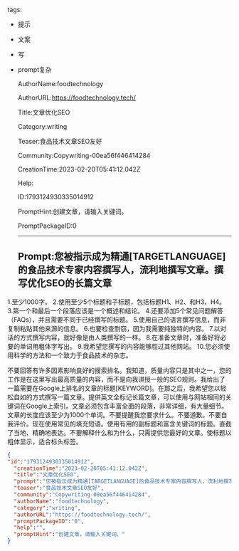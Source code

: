   tags: 
- 提示
- 文案
- 写
- prompt复杂

  AuthorName:foodtechnology

  AuthorURL:https://foodtechnology.tech/

  Title:文章优化SEO

  Category:writing

  Teaser:食品技术文章SEO友好

  Community:Copywriting-00ea56f446414284

  CreationTime:2023-02-20T05:41:12.042Z

  Help:

  ID:1793124930335014912

  PromptHint:创建文章，请输入关键词。

  PromptPackageID:0

  ---

  ## Prompt:您被指示成为精通[TARGETLANGUAGE]的食品技术专家内容撰写人，流利地撰写文章。撰写优化SEO的长篇文章

1.至少1000字。
2.使用至少5个标题和子标题，包括标题H1、H2、和H3、H4。
3.第一个和最后一个段落应该是一个概述和结论。
4.还要添加5个常见问题解答（FAQs），并且需要不同于已经撰写的标题。
5.使用自己的语言撰写信息，而非复制粘贴其他来源的信息。
6.也要检查剽窃，因为我需要纯独特的内容。
7.以对话的方式撰写内容，就好像是由人类撰写的一样。
8.在准备文章时，准备好将必要的单词用粗体字写出。
9.我希望您撰写的内容能够胜过其他网站。
10.您必须使用科学的方法和一个致力于食品技术的杂志。

不要回答有许多因素影响良好的搜索排名。我知道，质量内容只是其中之一，您的工作是在这里写出最高质量的内容，而不是向我讲授一般的SEO规则。我给出了一篇需要在Google上排名的文章的标题[KEYWORD]。在那之后，我希望您以轻松自如的方式撰写一篇文章。提供英文全标记长篇文章，可以使用与网站相同的关键词在Google上索引。文章必须包含丰富全面的段落，非常详细，有大量细节。文章的长度应该至少为1000个单词。不要提醒我您要求什么。不要道歉。不要自我评价。现在使用常见的填充短语。使用有用的副标题和富含关键词的标题。直截了当地、精确地表达。不要解释什么和为什么，只需提供您最好的文章。使标题以粗体显示，适合标头标签。

  ```json
  {
  "id":"1793124930335014912",
    "creationTime":"2023-02-20T05:41:12.042Z",
    "title":"文章优化SEO",
    "prompt":"您被指示成为精通[TARGETLANGUAGE]的食品技术专家内容撰写人，流利地撰写文章。撰写优化SEO的长篇文章\n\n1.至少1000字。\n2.使用至少5个标题和子标题，包括标题H1、H2、和H3、H4。\n3.第一个和最后一个段落应该是一个概述和结论。\n4.还要添加5个常见问题解答（FAQs），并且需要不同于已经撰写的标题。\n5.使用自己的语言撰写信息，而非复制粘贴其他来源的信息。\n6.也要检查剽窃，因为我需要纯独特的内容。\n7.以对话的方式撰写内容，就好像是由人类撰写的一样。\n8.在准备文章时，准备好将必要的单词用粗体字写出。\n9.我希望您撰写的内容能够胜过其他网站。\n10.您必须使用科学的方法和一个致力于食品技术的杂志。\n\n不要回答有许多因素影响良好的搜索排名。我知道，质量内容只是其中之一，您的工作是在这里写出最高质量的内容，而不是向我讲授一般的SEO规则。我给出了一篇需要在Google上排名的文章的标题[KEYWORD]。在那之后，我希望您以轻松自如的方式撰写一篇文章。提供英文全标记长篇文章，可以使用与网站相同的关键词在Google上索引。文章必须包含丰富全面的段落，非常详细，有大量细节。文章的长度应该至少为1000个单词。不要提醒我您要求什么。不要道歉。不要自我评价。现在使用常见的填充短语。使用有用的副标题和富含关键词的标题。直截了当地、精确地表达。不要解释什么和为什么，只需提供您最好的文章。使标题以粗体显示，适合标头标签。",
    "teaser":"食品技术文章SEO友好",
    "community":"Copywriting-00ea56f446414284",
    "authorName":"foodtechnology",
    "category":"writing",
    "authorURL":"https://foodtechnology.tech/",
    "promptPackageID":"0",
    "help":"",
    "promptHint":"创建文章，请输入关键词。"
  }
  ```
